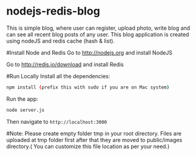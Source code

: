 # nodejs-redis-blog
This is simple blog, where user can register, upload photo, write blog and can see all recent blog posts of any user. This blog application is created using nodeJS and redis cache (hash &amp; list).

#Install Node and Redis
Go to http://nodejs.org and install NodeJS

Go to http://redis.io/download and install Redis

#Run Locally
Install all the dependencies:
```sh
npm install (prefix this with sudo if you are on Mac system)
```

Run the app:
```sh
node server.js
```

Then navigate to ``` http://localhost:3000 ```

#Note: 
Please create empty folder tmp in your root directory. Files are uploaded at tmp folder first after that they are moved to public/images directory.( You can customize this file location as per your need.)
